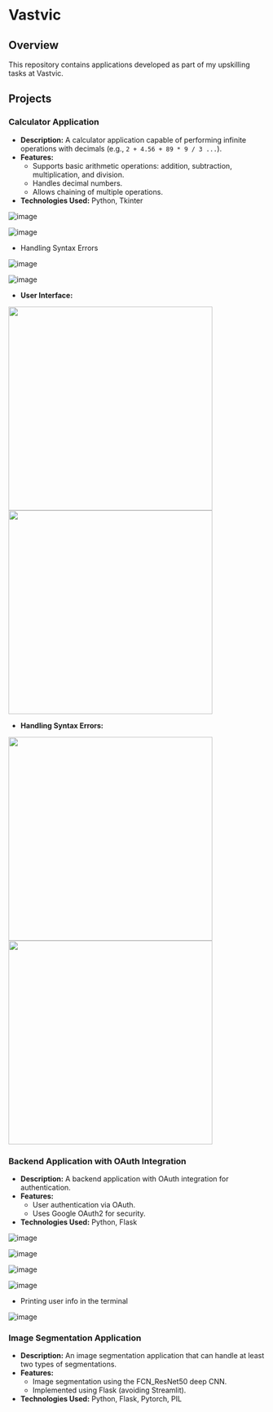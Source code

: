 # Vastvic

## Overview
This repository contains applications developed as part of my upskilling tasks at Vastvic. 

## Projects

### Calculator Application
- **Description:** A calculator application capable of performing infinite operations with decimals (e.g., `2 + 4.56 + 89 * 9 / 3 ...`).
- **Features:**
  - Supports basic arithmetic operations: addition, subtraction, multiplication, and division.
  - Handles decimal numbers.
  - Allows chaining of multiple operations.
- **Technologies Used:** Python, Tkinter

![image](https://github.com/cosmicSyn/Vastvic/assets/139002106/a525eede-9476-4fd8-a25c-411a7608ff95)

![image](https://github.com/cosmicSyn/Vastvic/assets/139002106/8dcf649e-d9d2-4343-9c67-4f6393bc23df)

- Handling Syntax Errors

![image](https://github.com/cosmicSyn/Vastvic/assets/139002106/9c0f66ce-7e31-4828-877c-51e4a9719d17)

![image](https://github.com/cosmicSyn/Vastvic/assets/139002106/307292e7-1fe0-4c05-bd78-aa562084b795)

- **User Interface:**

<img src="https://github.com/cosmicSyn/Vastvic/assets/139002106/a525eede-9476-4fd8-a25c-411a7608ff95" width="400">
  
<img src="https://github.com/cosmicSyn/Vastvic/assets/139002106/8dcf649e-d9d2-4343-9c67-4f6393bc23df" width="400">

- **Handling Syntax Errors:**

<img src="https://github.com/cosmicSyn/Vastvic/assets/139002106/9c0f66ce-7e31-4828-877c-51e4a9719d17" width="400">
  
<img src="https://github.com/cosmicSyn/Vastvic/assets/139002106/307292e7-1fe0-4c05-bd78-aa562084b795" width="400">

### Backend Application with OAuth Integration
- **Description:** A backend application with OAuth integration for authentication.
- **Features:**
  - User authentication via OAuth.
  - Uses Google OAuth2 for security.
- **Technologies Used:** Python, Flask

![image](https://github.com/cosmicSyn/Vastvic/assets/139002106/20dc3e8e-d2c6-469f-bf14-194cae5bd206)

![image](https://github.com/cosmicSyn/Vastvic/assets/139002106/69f7b667-cdc0-4eb0-9d5d-5c1e37926bd7)

![image](https://github.com/cosmicSyn/Vastvic/assets/139002106/be4b6d0d-0df2-433e-a96a-563850a04397)

![image](https://github.com/cosmicSyn/Vastvic/assets/139002106/e2200c79-92d1-45f1-b64f-a0dfb53c249e)

- Printing user info in the terminal

![image](https://github.com/cosmicSyn/Vastvic/assets/139002106/e314deb4-17b7-4140-9600-407c98a0dafb)


### Image Segmentation Application 
- **Description:** An image segmentation application that can handle at least two types of segmentations.
- **Features:**
  - Image segmentation using the FCN_ResNet50 deep CNN.
  - Implemented using Flask (avoiding Streamlit).
- **Technologies Used:** Python, Flask, Pytorch, PIL

